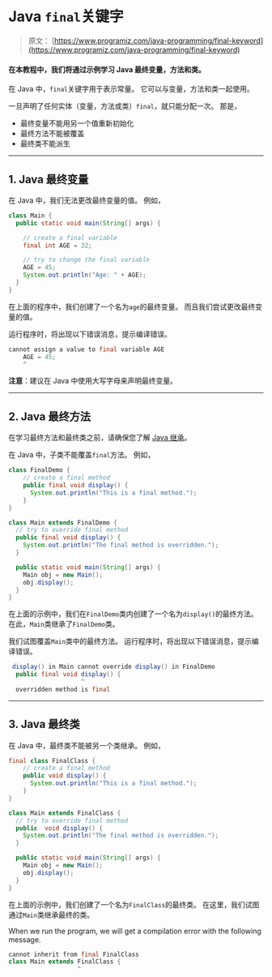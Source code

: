 # Java `final`关键字

> 原文： [https://www.programiz.com/java-programming/final-keyword](https://www.programiz.com/java-programming/final-keyword)

#### 在本教程中，我们将通过示例学习 Java 最终变量，方法和类。

在 Java 中，`final`关键字用于表示常量。 它可以与变量，方法和类一起使用。

一旦声明了任何实体（变量，方法或类）`final`，就只能分配一次。 那是，

*   最终变量不能用另一个值重新初始化
*   最终方法不能被覆盖
*   最终类不能派生

* * *

## 1\. Java 最终变量

在 Java 中，我们无法更改最终变量的值。 例如，

```java
class Main {
  public static void main(String[] args) {

    // create a final variable
    final int AGE = 32;

    // try to change the final variable
    AGE = 45;
    System.out.println("Age: " + AGE);
  }
} 
```

在上面的程序中，我们创建了一个名为`age`的最终变量。 而且我们尝试更改最终变量的值。

运行程序时，将出现以下错误消息，提示编译错误。

```java
cannot assign a value to final variable AGE
    AGE = 45;
    ^ 
```

**注意**：建议在 Java 中使用大写字母来声明最终变量。

* * *

## 2\. Java 最终方法

在学习最终方法和最终类之前，请确保您了解 [Java 继承](/java-programming/inheritance "Java Inheritance")。

在 Java 中，子类不能覆盖`final`方法。 例如，

```java
class FinalDemo {
    // create a final method
    public final void display() {
      System.out.println("This is a final method.");
    }
}

class Main extends FinalDemo {
  // try to override final method
  public final void display() {
    System.out.println("The final method is overridden.");
  }

  public static void main(String[] args) {
    Main obj = new Main();
    obj.display();
  }
} 
```

在上面的示例中，我们在`FinalDemo`类内创建了一个名为`display()`的最终方法。 在此，`Main`类继承了`FinalDemo`类。

我们试图覆盖`Main`类中的最终方法。 运行程序时，将出现以下错误消息，提示编译错误。

```java
 display() in Main cannot override display() in FinalDemo
  public final void display() {
                    ^
  overridden method is final 
```

* * *

## 3\. Java 最终类

在 Java 中，最终类不能被另一个类继承。 例如，

```java
final class FinalClass {
    // create a final method
    public void display() {
      System.out.println("This is a final method.");
    }
}

class Main extends FinalClass {
  // try to override final method
  public  void display() {
    System.out.println("The final method is overridden.");
  }

  public static void main(String[] args) {
    Main obj = new Main();
    obj.display();
  }
} 
```

在上面的示例中，我们创建了一个名为`FinalClass`的最终类。 在这里，我们试图通过`Main`类继承最终的类。

When we run the program, we will get a compilation error with the following message.

```java
cannot inherit from final FinalClass
class Main extends FinalClass {
                   ^ 
```